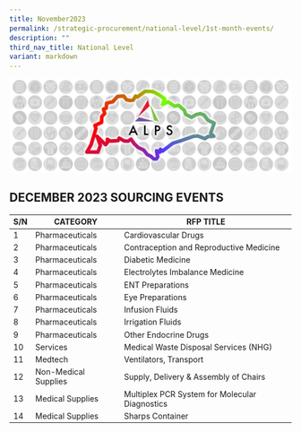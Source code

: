 ```yaml
---
title: November2023
permalink: /strategic-procurement/national-level/1st-month-events/
description: ""
third_nav_title: National Level
variant: markdown
---
```

![](/images/alps_sourcing_events_national_1920x640_clear.png)

## DECEMBER 2023 SOURCING EVENTS

| S/N | CATEGORY | RFP TITLE |
| -------- | -------- | -------- |
| 1 | Pharmaceuticals | Cardiovascular Drugs |
| 2 | Pharmaceuticals | Contraception and Reproductive Medicine |
| 3 | Pharmaceuticals | Diabetic Medicine |
| 4 | Pharmaceuticals | Electrolytes Imbalance Medicine |
| 5 | Pharmaceuticals | ENT Preparations |
| 6 | Pharmaceuticals | Eye Preparations |
| 7 | Pharmaceuticals | Infusion Fluids |
| 8 | Pharmaceuticals | Irrigation Fluids |
| 9 | Pharmaceuticals | Other Endocrine Drugs |
| 10 | Services | Medical Waste Disposal Services (NHG) |
| 11 | Medtech | Ventilators, Transport |
| 12 | Non-Medical Supplies | Supply, Delivery & Assembly of Chairs |
| 13 | Medical Supplies | Multiplex PCR System for Molecular Diagnostics |
| 14 | Medical Supplies | Sharps Container |